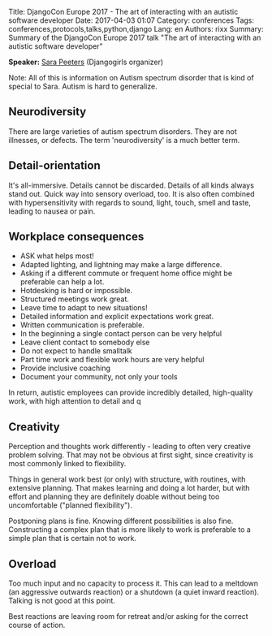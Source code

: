 Title: DjangoCon Europe 2017 - The art of interacting with an autistic software developer
Date:   2017-04-03 01:07
Category: conferences
Tags: conferences,protocols,talks,python,django
Lang: en
Authors: rixx
Summary: Summary of the DjangoCon Europe 2017 talk "The art of interacting with an autistic software developer"

**Speaker:** [Sara Peeters](https://twitter.com/aspigirlcodes) (Djangogirls organizer)

Note: All of this is information on Autism spectrum disorder that is kind of special to Sara. Autism is hard to
generalize.

## Neurodiversity

There are large varieties of autism spectrum disorders. They are not illnesses, or defects. The term 'neurodiversity' is
a much better term.

## Detail-orientation

It's all-immersive. Details cannot be discarded. Details of all kinds always stand out. Quick way into sensory overload,
too. It is also often combined with hypersensitivity with regards to sound, light, touch, smell and taste, leading to
nausea or pain.

## Workplace consequences

* ASK what helps most!
* Adapted lighting, and lightning may make a large difference.
* Asking if a different commute or frequent home office might be preferable can help a lot.
* Hotdesking is hard or impossible.
* Structured meetings work great.
* Leave time to adapt to new situations!
* Detailed information and explicit expectations work great.
* Written communication is preferable.
* In the beginning a single contact person can be very helpful
* Leave client contact to somebody else
* Do not expect to handle smalltalk
* Part time work and flexible work hours are very helpful
* Provide inclusive coaching
* Document your community, not only your tools

In return, autistic employees can provide incredibly detailed, high-quality work, with high attention to detail and q

## Creativity

Perception and thoughts work differently - leading to often very creative problem solving. That may not be obvious at
first sight, since creativity is most commonly linked to flexibility.

Things in general work best (or only) with structure, with routines, with extensive planning. That makes learning and
doing a lot harder, but with effort and planning they are definitely doable without being too uncomfortable ("planned
flexibility").

Postponing plans is fine. Knowing different possibilities is also fine. Constructing a complex plan that is more likely
to work is preferable to a simple plan that is certain not to work.

## Overload

Too much input and no capacity to process it. This can lead to a meltdown (an aggressive outwards reaction) or a
shutdown (a quiet inward reaction). Talking is not good at this point.

Best reactions are leaving room for retreat and/or asking for the correct course of action.
